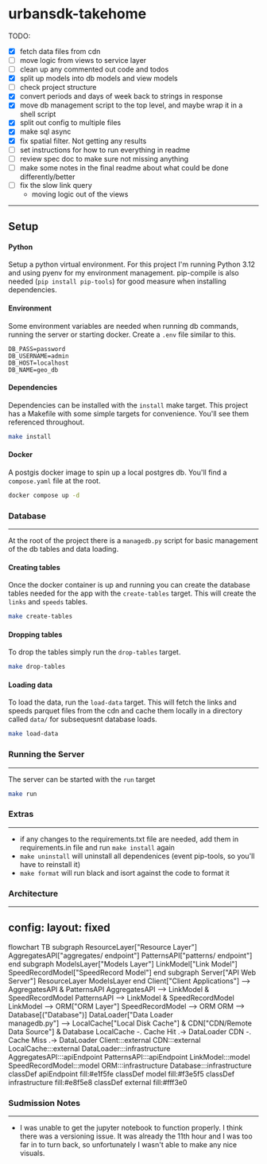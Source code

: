 # urbansdk-takehome

TODO:
- [x] fetch data files from cdn
- [ ] move logic from views to service layer
- [ ] clean up any commented out code and todos
- [x] split up models into db models and view models
- [ ] check project structure
- [x] convert periods and days of week back to strings in response
- [x] move db management script to the top level, and maybe wrap it in a shell script
- [x] split out config to multiple files
- [x] make sql async
- [x] fix spatial filter. Not getting any results
- [ ] set instructions for how to run everything in readme
- [ ] review spec doc to make sure not missing anything
- [ ] make some notes in the final readme about what could be done differently/better
- [ ] fix the slow link query
    - moving logic out of the views


-----------------

Setup
-----

#### Python
Setup a python virtual environment. For this project I'm running Python 3.12 and using pyenv for my environment management.
pip-compile is also needed (`pip install pip-tools`) for good measure when installing dependencies.

#### Environment
Some environment variables are needed when running db commands, running the server or starting docker. Create a `.env` file 
similar to this.
```dotenv
DB_PASS=password
DB_USERNAME=admin
DB_HOST=localhost
DB_NAME=geo_db
```

#### Dependencies
Dependencies can be installed with the `install` make target. This project has a Makefile with some simple
targets for convenience. You'll see them referenced throughout.
```bash
make install
```

#### Docker
A postgis docker image to spin up a local postgres db. You'll find a `compose.yaml`
file at the root.
```bash
docker compose up -d
```

### Database
----
At the root of the project there is a `managedb.py` script for basic management of the db tables and data loading.

#### Creating tables
Once the docker container is up and running you can create the database tables needed for the app with 
the `create-tables` target. This will create the `links` and `speeds` tables.
```bash
make create-tables
```

#### Dropping tables
To drop the tables simply run the `drop-tables` target.
```bash
make drop-tables
```

#### Loading data
To load the data, run the `load-data` target. This will fetch the links and speeds parquet files from the cdn
and cache them locally in a directory called `data/` for subsequesnt database loads.
```bash
make load-data
```

### Running the Server
----
The server can be started with the `run` target
```bash
make run
```

### Extras
----
- if any changes to the requirements.txt file are needed, add them in requirements.in file and run `make install` again
- `make uninstall` will uninstall all dependenices (event pip-tools, so you'll have to reinstall it)
- `make format` will run black and isort against the code to format it

### Architecture
----


config:
  layout: fixed
---
flowchart TB
 subgraph ResourceLayer["Resource Layer"]
        AggregatesAPI["aggregates/ endpoint"]
        PatternsAPI["patterns/ endpoint"]
  end
 subgraph ModelsLayer["Models Layer"]
        LinkModel["Link Model"]
        SpeedRecordModel["SpeedRecord Model"]
  end
 subgraph Server["API Web Server"]
        ResourceLayer
        ModelsLayer
  end
    Client["Client Applications"] --> AggregatesAPI & PatternsAPI
    AggregatesAPI --> LinkModel & SpeedRecordModel
    PatternsAPI --> LinkModel & SpeedRecordModel
    LinkModel --> ORM["ORM Layer"]
    SpeedRecordModel --> ORM
    ORM --> Database[("Database")]
    DataLoader["Data Loader<br>managedb.py"] --> LocalCache["Local Disk Cache"] & CDN["CDN/Remote Data Source"] & Database
    LocalCache -. Cache Hit .-> DataLoader
    CDN -. Cache Miss .-> DataLoader
     Client:::external
     CDN:::external
     LocalCache:::external
     DataLoader:::infrastructure
     AggregatesAPI:::apiEndpoint
     PatternsAPI:::apiEndpoint
     LinkModel:::model
     SpeedRecordModel:::model
     ORM:::infrastructure
     Database:::infrastructure
    classDef apiEndpoint fill:#e1f5fe
    classDef model fill:#f3e5f5
    classDef infrastructure fill:#e8f5e8
    classDef external fill:#fff3e0


### Sudmission Notes
----
- I was unable to get the jupyter notebook to function properly. I think there was a versioning issue.
It was already the 11th hour and I was too far in to turn back, so unfortunately I wasn't able to make any nice visuals.

